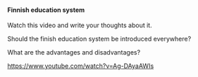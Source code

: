 #### Finnish education system

Watch this video and write your thoughts about it.

Should the finish education system be introduced everywhere?

What are the advantages and disadvantages?


https://www.youtube.com/watch?v=Ag-DAyaAWIs
